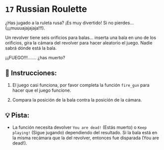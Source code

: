 # `17`  Russian Roulette

¿Has jugado a la ruleta rusa? ¡Es muy divertido! Si no pierdes... (¡¡¡muuuajajajaja!!!).

Un revolver tiene seis orificios para balas... inserta una bala en uno de los orificios,
gira la cámara del revolver para hacer aleatorio el juego. Nadie sabrá dónde está la bala.

¡¡¡FUEGO!!!....... ¿has muerto?

## 📝 Instrucciones:

1. El juego casi funciona, por favor completa la función `fire_gun` para hacer que el juego funcione.

2. Compara la posición de la bala contra la posición de la cámara.

## 💡 Pista:

+ La función necesita devolver `You are dead!` (Estás muerto) o `Keep playing!` (Sigue jugando) dependiendo del resultado. Si la bala está en la misma recámara que la del revolver, entonces fue disparada (You are dead!).
